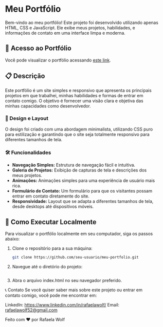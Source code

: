 # Meu Portfólio

Bem-vindo ao meu portfólio! Este projeto foi desenvolvido utilizando apenas HTML, CSS e JavaScript. Ele exibe meus projetos, habilidades, e informações de contato em uma interface limpa e moderna.

## 🔗 Acesso ao Portfólio

Você pode visualizar o portfólio acessando [este link](https://rafaela-wolf.github.io/portfolio/).

## 📋 Descrição

Este portfólio é um site simples e responsivo que apresenta os principais projetos em que trabalhei, minhas habilidades e formas de entrar em contato comigo. O objetivo é fornecer uma visão clara e objetiva das minhas capacidades como desenvolvedor.

### 🎨 Design e Layout

O design foi criado com uma abordagem minimalista, utilizando CSS puro para estilização e garantindo que o site seja totalmente responsivo para diferentes tamanhos de tela.

### 🛠️ Funcionalidades

- **Navegação Simples:** Estrutura de navegação fácil e intuitiva.
- **Galeria de Projetos:** Exibição de capturas de tela e descrições dos meus projetos.
- **Animações:** Animações simples para uma experiência de usuário mais rica.
- **Formulário de Contato:** Um formulário para que os visitantes possam entrar em contato diretamente do site.
- **Responsividade:** Layout que se adapta a diferentes tamanhos de tela, desde desktops até dispositivos móveis.

## 🚀 Como Executar Localmente

Para visualizar o portfólio localmente em seu computador, siga os passos abaixo:

1. Clone o repositório para a sua máquina:
   ```bash
   git clone https://github.com/seu-usuario/meu-portfolio.git

2. Navegue até o diretório do projeto:
   ```cd meu-portfolio

3. Abra o arquivo index.html no seu navegador preferido.

📞 Contato
Se você quiser saber mais sobre este projeto ou entrar em contato comigo, você pode me encontrar em:

LinkedIn: https://www.linkedin.com/in/rafaelawolf/
Email: rafaelawolf52@gmail.com

Feito com ❤️ por Rafaela Wolf
